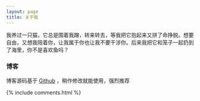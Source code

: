 ```yaml
---
layout: page
title: 关于我
---
```

<p>
 我养过一只猫，它总是围着我蹭，转来转去，等我把它抱起来又拼了命挣脱。想要自由，又想我陪着你，让我属于你也让我不要干涉你。后来我把它和笼子一起扔到了海里，你不是喜欢鱼吗？
<p>

<h3> 博客 </h3>  

<p>

博客源码基于 <a target="_blank" href='https://github.com/leopardpan/leopardpan.github.io/'>Github</a> ，稍作修改就能使用，强烈推荐

<p>

<p>

<p>


{% include comments.html %}
